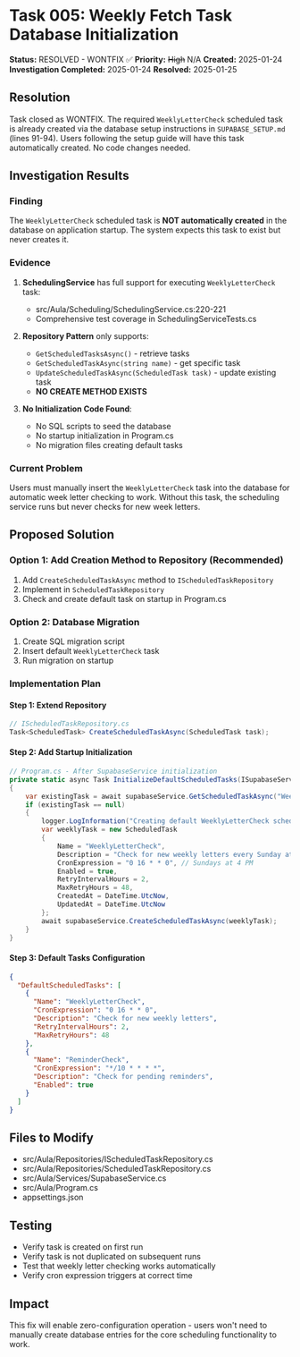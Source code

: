 # Task 005: Weekly Fetch Task Database Initialization

**Status:** RESOLVED - WONTFIX ✅
**Priority:** ~~High~~ N/A
**Created:** 2025-01-24
**Investigation Completed:** 2025-01-24
**Resolved:** 2025-01-25

## Resolution
Task closed as WONTFIX. The required `WeeklyLetterCheck` scheduled task is already created via the database setup instructions in `SUPABASE_SETUP.md` (lines 91-94). Users following the setup guide will have this task automatically created. No code changes needed.

## Investigation Results

### Finding
The `WeeklyLetterCheck` scheduled task is **NOT automatically created** in the database on application startup. The system expects this task to exist but never creates it.

### Evidence
1. **SchedulingService** has full support for executing `WeeklyLetterCheck` task:
   - src/Aula/Scheduling/SchedulingService.cs:220-221
   - Comprehensive test coverage in SchedulingServiceTests.cs

2. **Repository Pattern** only supports:
   - `GetScheduledTasksAsync()` - retrieve tasks
   - `GetScheduledTaskAsync(string name)` - get specific task
   - `UpdateScheduledTaskAsync(ScheduledTask task)` - update existing task
   - **NO CREATE METHOD EXISTS**

3. **No Initialization Code Found**:
   - No SQL scripts to seed the database
   - No startup initialization in Program.cs
   - No migration files creating default tasks

### Current Problem
Users must manually insert the `WeeklyLetterCheck` task into the database for automatic week letter checking to work. Without this task, the scheduling service runs but never checks for new week letters.

## Proposed Solution

### Option 1: Add Creation Method to Repository (Recommended)
1. Add `CreateScheduledTaskAsync` method to `IScheduledTaskRepository`
2. Implement in `ScheduledTaskRepository`
3. Check and create default task on startup in Program.cs

### Option 2: Database Migration
1. Create SQL migration script
2. Insert default `WeeklyLetterCheck` task
3. Run migration on startup

### Implementation Plan

#### Step 1: Extend Repository
```csharp
// IScheduledTaskRepository.cs
Task<ScheduledTask> CreateScheduledTaskAsync(ScheduledTask task);
```

#### Step 2: Add Startup Initialization
```csharp
// Program.cs - After SupabaseService initialization
private static async Task InitializeDefaultScheduledTasks(ISupabaseService supabaseService, ILogger logger)
{
    var existingTask = await supabaseService.GetScheduledTaskAsync("WeeklyLetterCheck");
    if (existingTask == null)
    {
        logger.LogInformation("Creating default WeeklyLetterCheck scheduled task");
        var weeklyTask = new ScheduledTask
        {
            Name = "WeeklyLetterCheck",
            Description = "Check for new weekly letters every Sunday at 4 PM",
            CronExpression = "0 16 * * 0", // Sundays at 4 PM
            Enabled = true,
            RetryIntervalHours = 2,
            MaxRetryHours = 48,
            CreatedAt = DateTime.UtcNow,
            UpdatedAt = DateTime.UtcNow
        };
        await supabaseService.CreateScheduledTaskAsync(weeklyTask);
    }
}
```

#### Step 3: Default Tasks Configuration
```json
{
  "DefaultScheduledTasks": [
    {
      "Name": "WeeklyLetterCheck",
      "CronExpression": "0 16 * * 0",
      "Description": "Check for new weekly letters",
      "RetryIntervalHours": 2,
      "MaxRetryHours": 48
    },
    {
      "Name": "ReminderCheck",
      "CronExpression": "*/10 * * * *",
      "Description": "Check for pending reminders",
      "Enabled": true
    }
  ]
}
```

## Files to Modify
- src/Aula/Repositories/IScheduledTaskRepository.cs
- src/Aula/Repositories/ScheduledTaskRepository.cs
- src/Aula/Services/SupabaseService.cs
- src/Aula/Program.cs
- appsettings.json

## Testing
- Verify task is created on first run
- Verify task is not duplicated on subsequent runs
- Test that weekly letter checking works automatically
- Verify cron expression triggers at correct time

## Impact
This fix will enable zero-configuration operation - users won't need to manually create database entries for the core scheduling functionality to work.